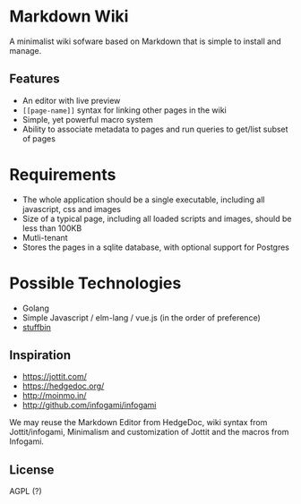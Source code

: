 # Markdown Wiki

A minimalist wiki sofware based on Markdown that is simple to install and manage.

## Features

- An editor with live preview
- `[[page-name]]` syntax for linking other pages in the wiki
- Simple, yet powerful macro system
- Ability to associate metadata to pages and run queries to get/list subset of pages

# Requirements

- The whole application should be a single executable, including all javascript, css and images
- Size of a typical page, including all loaded scripts and images, should be less than 100KB
- Mutli-tenant
- Stores the pages in a sqlite database, with optional support for Postgres

# Possible Technologies

- Golang
- Simple Javascript / elm-lang / vue.js (in the order of preference)
- [stuffbin](https://github.com/knadh/stuffbin)

## Inspiration

* https://jottit.com/
* https://hedgedoc.org/
* http://moinmo.in/
* http://github.com/infogami/infogami

We may reuse the Markdown Editor from HedgeDoc, wiki syntax from Jottit/infogami, Minimalism and customization of Jottit and the macros from Infogami.

## License

AGPL (?)